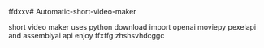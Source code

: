 ffdxxv# Automatic-short-video-maker

short video maker
uses python
download import openai moviepy pexelapi and assemblyai api
enjoy ffxffg zhshsvhdcggc


